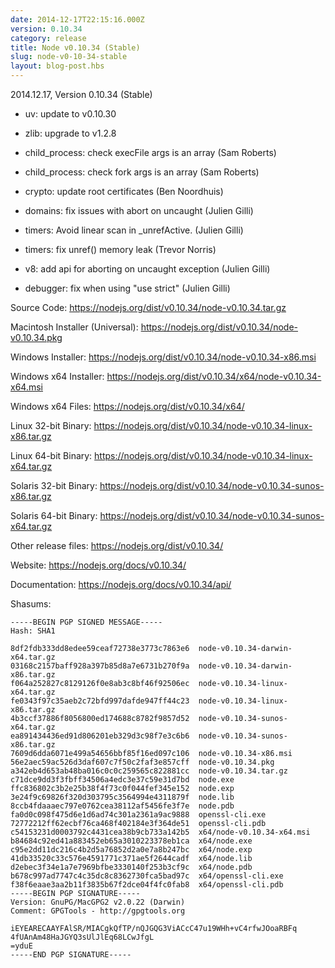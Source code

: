 ```yaml
---
date: 2014-12-17T22:15:16.000Z
version: 0.10.34
category: release
title: Node v0.10.34 (Stable)
slug: node-v0-10-34-stable
layout: blog-post.hbs
---
```


2014.12.17, Version 0.10.34 (Stable)

- uv: update to v0.10.30

- zlib: upgrade to v1.2.8

- child_process: check execFile args is an array (Sam Roberts)

- child_process: check fork args is an array (Sam Roberts)

- crypto: update root certificates (Ben Noordhuis)

- domains: fix issues with abort on uncaught (Julien Gilli)

- timers: Avoid linear scan in \_unrefActive. (Julien Gilli)

- timers: fix unref() memory leak (Trevor Norris)

- v8: add api for aborting on uncaught exception (Julien Gilli)

- debugger: fix when using "use strict" (Julien Gilli)

Source Code: https://nodejs.org/dist/v0.10.34/node-v0.10.34.tar.gz

Macintosh Installer (Universal): https://nodejs.org/dist/v0.10.34/node-v0.10.34.pkg

Windows Installer: https://nodejs.org/dist/v0.10.34/node-v0.10.34-x86.msi

Windows x64 Installer: https://nodejs.org/dist/v0.10.34/x64/node-v0.10.34-x64.msi

Windows x64 Files: https://nodejs.org/dist/v0.10.34/x64/

Linux 32-bit Binary: https://nodejs.org/dist/v0.10.34/node-v0.10.34-linux-x86.tar.gz

Linux 64-bit Binary: https://nodejs.org/dist/v0.10.34/node-v0.10.34-linux-x64.tar.gz

Solaris 32-bit Binary: https://nodejs.org/dist/v0.10.34/node-v0.10.34-sunos-x86.tar.gz

Solaris 64-bit Binary: https://nodejs.org/dist/v0.10.34/node-v0.10.34-sunos-x64.tar.gz

Other release files: https://nodejs.org/dist/v0.10.34/

Website: https://nodejs.org/docs/v0.10.34/

Documentation: https://nodejs.org/docs/v0.10.34/api/

Shasums:

```
-----BEGIN PGP SIGNED MESSAGE-----
Hash: SHA1

8df2fdb333dd8edee59ceaf72738e3773c7863e6  node-v0.10.34-darwin-x64.tar.gz
03168c2157baff928a397b85d8a7e6731b270f9a  node-v0.10.34-darwin-x86.tar.gz
f064a252827c8129126f0e8ab3c8bf46f92506ec  node-v0.10.34-linux-x64.tar.gz
fe0343f97c35aeb2c72bfd997dafde947ff44c23  node-v0.10.34-linux-x86.tar.gz
4b3ccf37886f8056800ed174688c8782f9857d52  node-v0.10.34-sunos-x64.tar.gz
ea891434436ed91d806201eb329d3c98f7e3c6b6  node-v0.10.34-sunos-x86.tar.gz
7609d6dda6071e499a54656bbf85f16ed097c106  node-v0.10.34-x86.msi
56e2aec59ac526d3daf607c7f50c2faf3e857cff  node-v0.10.34.pkg
a342eb4d653ab48ba016c0c0c259565c822881cc  node-v0.10.34.tar.gz
c71dce9dd3f3fbff34506a4edc3e37c59e31d7bd  node.exe
ffc836802c3b2e25b38f4f73c0f044fef345e152  node.exp
3e24f9c69826f320d303795c3564994e4311879f  node.lib
8ccb4fdaaaec797e0762cea38112af5456fe3f7e  node.pdb
fa0d0c098f475d6e1d6ad74c301a2361a9ac9888  openssl-cli.exe
72772212ff62ecbf76ca468f402184e3f364de51  openssl-cli.pdb
c54153231d0003792c4431cea38b9cb733a142b5  x64/node-v0.10.34-x64.msi
b84684c92ed41a883452eb65a3010223378eb1ca  x64/node.exe
c95e2dd11dc216c4b2d5a76852d2a0e7a8b247bc  x64/node.exp
41db33520c33c576e4591771c371ae5f2644cadf  x64/node.lib
d2ebec3f34e1a7e7969bfbe3330140f253b3cf9c  x64/node.pdb
b678c997ad7747c4c35dc8c8362730fca5bad97c  x64/openssl-cli.exe
f38f6eaae3aa2b11f3835b67f2dce04f4fc0fab8  x64/openssl-cli.pdb
-----BEGIN PGP SIGNATURE-----
Version: GnuPG/MacGPG2 v2.0.22 (Darwin)
Comment: GPGTools - http://gpgtools.org

iEYEARECAAYFAlSR/MIACgkQfTP/nQJGQG3ViACcC47u19WHh+vC4rfwJOoaRBFq
4fUAnAm48HaJGYQ3sUlJlEq68LCwJfgL
=yduE
-----END PGP SIGNATURE-----
```
